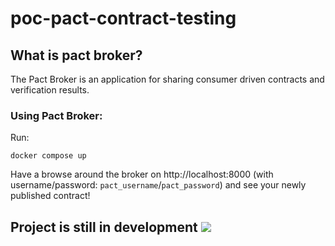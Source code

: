 # poc-pact-contract-testing

## What is pact broker?

The Pact Broker is an application for sharing consumer driven contracts and verification results.

### Using Pact Broker:

Run:
```console
docker compose up
```

Have a browse around the broker on http://localhost:8000 (with username/password: `pact_username`/`pact_password`) 
and see your newly published contract!

## Project is still in development <img src="https://img.icons8.com/emoji/48/000000/woman-construction-worker.png"/>
